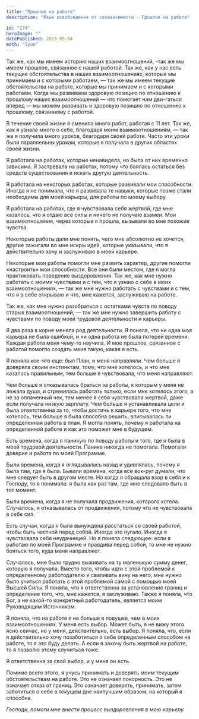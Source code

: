 ```yaml
---
title: "Прошлое на работе"
description: "Язык освобождения от созависимости - Прошлое на работе"

id: "174"
heroImage: ""
datePublished: 2023-05-04
moth: "iyun"
---
```


Так же, как мы имеем историю наших взаимоотношений, -так же мы имеем прошлое,
связанное с нашей работой. Так же, как у нас есть текущие обстоятельства в
наших взаимоотношениях, которые мы принимаем и с которыми работаем, — так же
мы имеем текущие обстоятельства на работе, которые мы принимаем и с которыми
работаем. Когда мы развиваем здоровую позицию по отношению к прошлому наших
взаимоотношений — что помогает нам дви-гаться вперед — мы можем развивать и
здоровую позицию по отношению к прошлому, связанному с работой.

В течение своей жизни я сменила много работ, работая с 11 лет. Так же, как я
узнала много о себе, благодаря моим взаимоотношениям, — так же я получила
много уроков, благодаря своей работе. Часто эти уроки были параллельны урокам,
которые я получала в других областях своей жизни.

Я работала на работах, которые ненавидела, но была от них временно зависима. Я
застревала на работах, потому что боялась остаться без средств существования и
искать другую деятельность.

Я работала на некоторых работах, которые развивали мои способности. Иногда я
не понимала, что я развивала те навыки, которые позже стали необходимы для
моей карьеры, для работы по моему выбору.

Я работала на работах, где я чувствовала себя жертвой, где мне казалось, что я
отдаю все силы и ничего не получаю взамен. Мои взаимоотношения, через которые
я прошла, вызывали во мне похожие чувства.

Некоторые работы дали мне понять, чего мне абсолютно не хочется, другие
зажигали во мне искры идей, которые указывали, что я действительно хочу и
заслуживаю в моей карьере.

Некоторые мои работы помогли мне развить характер, другие помогли «настроить»
мои способности. Все они были местом, где я могла практиковать поведение
выздоровления. Так же, как мне нужно работать с моими чувствами и с тем, что я
узнаю о себе в моих взаимоотношениях, — так же мне нужно работать с чувствами
и с тем, что я в себе открываю и что, мне кажется, заслуживаю на работе.

Так же, как мне нужно разобраться с остатками чувств по поводу старых
взаимоотношений, — так же мне нужно завершить работу с чувствами по поводу
моей трудовой деятельности и карьеры.

Я два раза в корне меняла род деятельности. Я поняла, что ни одна моя карьера
не была ошибкой, и ни одна работа не была потерей времени. Каждая работа меня
чему-то научила. И мое прошлое, связанное с работой помогло создать меня
такую, какая я есть.

Я поняла кое-что еще: был План, и меня направляли. Чем больше я доверяла своим
инстинктам, тому, что мне хотелось, и что мне казалось правильным, тем больше
я чувствовала, что меня направляют.

Чем больше я отказывалась браться за работы, к которым у меня не лежала душа,
и стремилась работать только, если мне хотелось этого, а не за оплаченный чек,
тем менее я себя чувствовала жертвой, даже если получала низкую зарплату. Чем
больше я устанавливала цели и была ответственна за то, чтобы достичь в карьере
того, что мне хотелось, тем больше я была способна решить, вписывалась ли
определенная работа в план. Я могла понять, почему я работала на определенной
работе и как это поможет мне в будущем.

Есть времена, когда я паникую по поводу работы и того, где я была в моей
трудовой деятельности. Паника никогда не помогала. Помогали доверие и работа
по моей Программе.

Были времена, когда я оглядывалась назад и удивлялась, почему я была там, где
я была. Бывали времена, когда все вок-руг думали, что мне следует быть в
другом месте. Но когда я обращала взор в себя и к Господу, то я понимала: я
была как раз там, где мне следовало быть в тот момент.

Были времена, когда я не получала продвижения, которого хотела. Случалось, я
отказывалась от продвижения, потому что не чувствовала в себе сил.

Есть случаи, когда я была вынуждена расстаться со своей работой, чтобы быть
честной перед собой. Иногда это пугало. Иногда я чувствовала себя неудачницей.
Но я поняла следующее: если я работаю по моей Программе и правдива перед
собой, то мне не нужно бояться того, куда меня направляют.

Случалось, мне было трудно выживать на ту маленькую сумму денег, которую я
получала. Вместо того, чтобы идти с этой проблемой к определенному
работодателю и сваливать вину на него, мне нужно было учиться работать с этой
проблемой самой с помощью моей Высшей Силы. Я поняла, что я ответственна за
установление границ и определение того, что, мне кажется, я заслуживаю. Также
я поняла, что Бог, а не какой-то конкретный работодатель, является моим
Руководящим Источником.

Я поняла, что на работе я не больше в ловушке, чем в моих взаимоотношениях. У
меня есть выбор. Может быть, я не вижу этого ясно сейчас, но у меня,
действительно, есть выбор. Я поняла, что, если я действительно хочу
позаботиться о себе определенным способом на работе, то я это буду делать. А
если я захочу быть жертвой на работе, то я позволю этому случиться тоже.

Я ответственна за свой выбор, и у меня он есть.

Помимо всего этого, я учусь принимать и доверять моим текущим обстоятельствам
на работе. Это не означает покорность. Это не означает отказ от границ. Это
означает доверять, принимать, затем заботиться о себе в текущем дне наилучшим
образом, на который я способна.

_Господи,_ _помоги_ _мне_ _внести_ _процесс_ _выздоровления_ _в_ _мою_
_карьеру._
